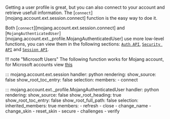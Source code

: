 Getting a user profile is great, but you can also connect to your account and retrieve usefull information. The [`connect`][mojang.account.ext.session.connect] function is the easy way to doe it. 

Both [`connect`][mojang.account.ext.session.connect] and [`MojangAuthenticatedUser`][mojang.account.ext._profile.MojangAuthenticatedUser] use more low-level functions, you can view them in the following sections: [`Auth API`](./auth_api.md), [`Security API`](./auth_security.md) and [`Session API`](./auth_session.md).

!!! note "Microsoft Users"
    The following function works for Mojang account, for Microsoft accounts view
    [this](./microsoft/connect.md)

::: mojang.account.ext.session
    handler: python
    rendering:
        show_source: false
        show_root_toc_entry: false
    selection:
        members:
            - connect

::: mojang.account.ext._profile.MojangAuthenticatedUser
    handler: python
    rendering:
        show_source: false
        show_root_heading: true
        show_root_toc_entry: false
        show_root_full_path: false
    selection:
        inherited_members: true
        members:
            - refresh
            - close
            - change_name
            - change_skin
            - reset_skin
            - secure
            - challenges
            - verify
